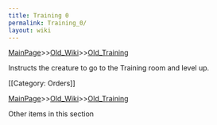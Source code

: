 ```yaml
---
title: Training 0
permalink: Training_0/
layout: wiki
---
```


[MainPage](/keeperrl_wiki/ "wikilink")>>[Old_Wiki](/keeperrl_wiki/Old_Wiki "wikilink")>>[Old_Training](/keeperrl_wiki/Old_Training "wikilink")

Instructs the creature to go to the Training room and level up.

[[Category: Orders]]

[MainPage](/keeperrl_wiki/ "wikilink")>>[Old_Wiki](/keeperrl_wiki/Old_Wiki "wikilink")>>[Old_Training](/keeperrl_wiki/Old_Training "wikilink")

Other items in this section
